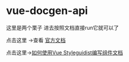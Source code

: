 # vue-docgen-api

这里是两个栗子 进去按照文档直接run它就可以了

点击这里 ->查看 [官方文档](https://vue-styleguidist.github.io/docs/Documenting.html#code-comments)

点击这里->[如何使用Vue Styleguidist编写组件文档](https://juejin.cn/post/6844903912114225160)